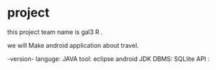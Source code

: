 # project

this project team name is gal3 R .

we will Make android application about travel.

-version-
languge: JAVA
tool: eclipse android JDK
DBMS: SQLlite
API : 
